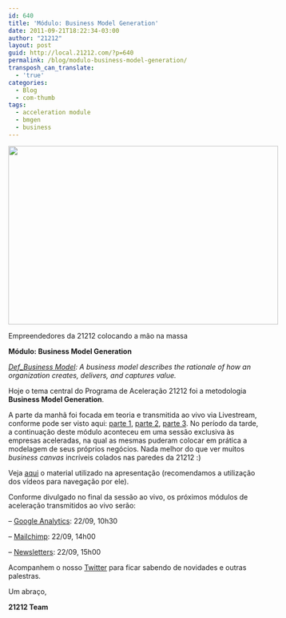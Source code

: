 ```yaml
---
id: 640
title: 'Módulo: Business Model Generation'
date: 2011-09-21T18:22:34-03:00
author: "21212"
layout: post
guid: http://local.21212.com/?p=640
permalink: /blog/modulo-business-model-generation/
transposh_can_translate:
  - 'true'
categories:
  - Blog
  - com-thumb
tags:
  - acceleration module
  - bmgen
  - business
---
```

<div id="attachment_642" style="width: 550px" class="wp-caption aligncenter">
  <img aria-describedby="caption-attachment-642" class="size-full wp-image-642" src="{{ site.url }}/assets/wp-content/uploads/2011/09/canvasaceleradosbx-e1316617075939.jpg" alt="" width="540" height="357" srcset="{{ site.url }}/assets/wp-content/uploads/2011/09/canvasaceleradosbx-e1316617075939.jpg 540w, {{ site.url }}/assets/wp-content/uploads/2011/09/canvasaceleradosbx-e1316617075939-300x198.jpg 300w" sizes="(max-width: 540px) 100vw, 540px" />

  <p id="caption-attachment-642" class="wp-caption-text">
    Empreendedores da 21212 colocando a mão na massa
  </p>
</div>

**Módulo: Business Model Generation**

_<span style="text-decoration: underline">Def_Business Model</span>: A business model describes the rationale of how an organization creates, delivers, and captures value._

<!--more ..curioso? Veja agora!-->

Hoje o tema central do Programa de Aceleração 21212 foi a metodologia **Business Model Generation**.

A parte da manhã foi focada em teoria e transmitida ao vivo via Livestream, conforme pode ser visto aqui: <a title="Business Model Generation - 2011-09-20 (1/3)" href="http://livestre.am/12NZc" target="_blank">parte 1</a>, <a title="Business Model Generation - 2011-09-20 (2/3)" href="http://livestre.am/12O75" target="_blank">parte 2</a>, <a title="Business Model Generation - 2011-09-20 (3/3)" href="http://livestre.am/12Ogc" target="_blank">parte 3</a>. No período da tarde, a continuação deste módulo aconteceu em uma sessão exclusiva às empresas aceleradas, na qual as mesmas puderam colocar em prática a modelagem de seus próprios negócios. Nada melhor do que ver muitos _business canvas_ incríveis colados nas paredes da 21212 :)

Veja <a title="Slideshare: Business Model Generation" href="http://www.slideshare.net/21212com/21212-acceleration-module-bmgen" target="_blank">aqui</a> o material utilizado na apresentação (recomendamos a utilização dos vídeos para navegação por ele).

Conforme divulgado no final da sessão ao vivo, os próximos módulos de aceleração transmitidos ao vivo serão:

&#8211; <span style="text-decoration: underline">Google Analytics</span>: 22/09, 10h30

&#8211; <span style="text-decoration: underline">Mailchimp</span>: 22/09, 14h00

&#8211; <span style="text-decoration: underline">Newsletters</span>: 22/09, 15h00

Acompanhem o nosso <a href="http://twitter.com/21212com" target="_blank">Twitter</a> para ficar sabendo de novidades e outras palestras.

Um abraço,

**21212 Team**